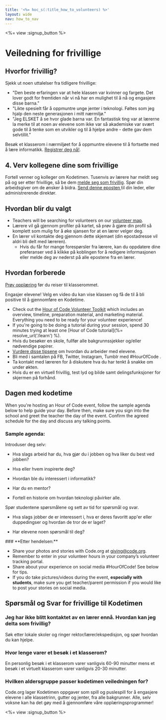 ```yaml
---
title: '<%= hoc_s(:title_how_to_volunteers) %>'
layout: wide
nav: how_to_nav
---
```

<%= view :signup_button %>

# Veiledning for frivillige

## Hvorfor frivillig?

Sjekk ut noen uttalelser fra tidligere frivillige:

- "Den beste erfaringen var at hele klassen var kvinner og fargete. Det lover godt for fremtiden når vi nå har en mulighet til å nå og engasjere disse barna."
- "Likte spesielt får å oppmuntre unge jenter i teknologi. Føltes som jeg hjalp den neste generasjonen i mitt nærmiljø."
- "Jeg ELSKET å se hvor glade barna var. En fantastisk ting var at lærerne la merke til at noen av elevene som ikke var så akademiske var svært gode til å tenke som en utvikler og til å hjelpe andre - dette gav dem selvtillit."

Besøk et klasserom i nærmiljøet for å oppmuntre elevene til å fortsette med å lære informatikk. [Registrer deg nå!](https://code.org/volunteer/engineer).

## 4. Verv kollegene dine som frivillige

Fortell venner og kolleger om Kodetimen. Tusenvis av lærere har meldt seg på og ser etter frivillige, så be dem [melde seg som frivillig](https://code.org/volunteer). Spør din arbeidsgiver om de ønsker å bidra. [Send denne eposten ](https://hourofcode.com/promote/resources#email)til din leder, eller administrerende direktør.

## Hvordan blir du valgt

- Teachers will be searching for volunteers on our [volunteer map](https://code.org/volunteer/local).
- Lærere vil gå gjennom profiler på kartet, så prøv å gjøre din profil så komplett som mulig for å øke sjansen for at en lærer velger deg.
- En lærer vil kontakte deg gjennom dette skjemaet (din epostadresse vil aldri bli delt med læreren). 
  - Hvis du får for mange forespørsler fra lærere, kan du oppdatere dine preferanser ved å klikke på koblingen for å redigere informasjonen eller melde deg av nederst på alle epostene fra en lærer. 

## Hvordan forberede

[ Prøv opplæring](hourofcode.com/learn) før du reiser til klasserommet.

Engasjer elevene! Velg en video du kan vise klassen og få de til å bli positive til å gjennomføre en Kodetime.

- Check out the [Hour of Code Volunteer Toolkit](/files/hoc-volunteer-toolkit.pdf) which includes an overview, timeline, preparation material, and marketing material. Everything you need to be ready for your volunteer experience!
- If you're going to be doing a tutorial during your session, spend 30 minutes trying at least one [Hour of Code tutorial](%= resolve_url('/learn') %).
- Hvis du besøker en skole, fullfør alle bakgrunnssjekker og/eller nødvendige papirer.
- [Vurdere disse tipsene](https://code.org/files/CSTT_Volunteers.pdf) om hvordan du arbeider med elevene.
- Bli med i samtalen på FB, Twitter, Instagram, Tumblr med #HourOfCode .
- Ta kontakt med læreren for å diskutere hva du har tenkt å snakke om under økten.
- Hvis du er en virtuell frivillig, test lyd og bilde samt delingsfunksjoner for skjermen på forhånd.

## Dagen med kodetime

When you're hosting an Hour of Code event, follow the sample agenda below to help guide your day. Before then, make sure you sign into the school and greet the teacher the day of the event. Confirm the agreed schedule for the day and discuss any talking points.

### **Sample agenda:**

Introduser deg selv: </ul>

- Hva slags arbeid har du, hva gjør du i jobben og hva liker du best ved jobben?
- Hva eller hvem inspirerte deg?
- Hvordan ble du interessert i informatikk?
- Har du en mentor?
- Fortell en historie om hvordan teknologi påvirker alle.</ul></td> </tr> 
  Spør studentene spørsmålene og sett av tid for spørsmål og svar. </ul>
  
  - Hva slags jobber de er interessert i, hva er deres favoritt app'er eller duppedingser og hvordan de tror de er laget? 
  - Har elevene noen spørsmål til deg?</ul></td> </tr> 
    </tbody> </table> 
    ### **Etter hendelsen:**
    
    - Share your photos and stories with Code.org at giving@code.org.
    - Remember to enter in your volunteer hours in your company’s volunteer tracking portal.
    - Share about your experience on social media #HourOfCode! See below for tips. 
    - If you do take pictures/videos during the event, **especially with students**, make sure you get teacher/parent permission if you would like to post your stories on social media.
    ## Spørsmål og Svar for frivillige til Kodetimen
    
    ### **Jeg har ikke blitt kontaktet av en lærer ennå. Hvordan kan jeg delta som frivillig?**
    
    Søk etter lokale skoler og ringer rektor/lærer/ekspedisjon, og spør hvordan du kan hjelpe.
    
    ### **Hvor lenge varer et besøk i et klasserom?**
    
    En personlig besøk i et klasserom varer vanligvis 60-90 minutter mens et besøk i et virtuelt klasserom varer vanligvis 20-30 minutter.
    
    ### **Hvilken aldersgruppe passer kodetimen veiledningen for?**
    
    Code.org lager Kodetimen oppgaver som spill og puslespill for å engasjere elevene i alle klassetrinn, gutter og jenter, fra alle bakgrunner. Alle, selv voksne kan ha det gøy med å gjennomføre våre opplæringsprogrammer!
    
    <%= view :signup_button %>